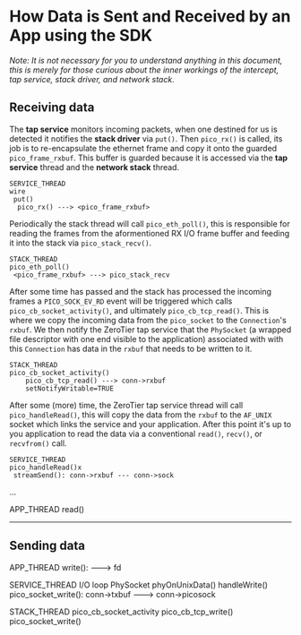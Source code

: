 How Data is Sent and Received by an App using the SDK
======

*Note: It is not necessary for you to understand anything in this document, this is merely for those curious about the inner workings of the intercept, tap service, stack driver, and network stack.*

## Receiving data

The **tap service** monitors incoming packets, when one destined for us is detected it notifies the **stack driver** via `put()`. Then `pico_rx()` is called, its job is to re-encapsulate the ethernet frame and copy it onto the guarded `pico_frame_rxbuf`. This buffer is guarded because it is accessed via the **tap service** thread and the **network stack** thread.

```
SERVICE_THREAD
wire
 put()
  pico_rx() ---> <pico_frame_rxbuf>
```

Periodically the stack thread will call `pico_eth_poll()`, this is responsible for reading the frames from the aformentioned RX I/O frame buffer and feeding it into the stack via `pico_stack_recv()`.

```
STACK_THREAD 
pico_eth_poll()
 <pico_frame_rxbuf> ---> pico_stack_recv
```

After some time has passed and the stack has processed the incoming frames a `PICO_SOCK_EV_RD` event will be triggered which calls `pico_cb_socket_activity()`, and ultimately `pico_cb_tcp_read()`. This is where we copy the incoming data from the `pico_socket` to the `Connection`'s `rxbuf`. We then notify the ZeroTier tap service that the `PhySocket` (a wrapped file descriptor with one end visible to the application) associated with with this `Connection` has data in the `rxbuf` that needs to be written to it.  

```  
STACK_THREAD
pico_cb_socket_activity()
    pico_cb_tcp_read() ---> conn->rxbuf
    setNotifyWritable=TRUE
```

After some (more) time, the ZeroTier tap service thread will call `pico_handleRead()`, this will copy the data from the `rxbuf` to the `AF_UNIX` socket which links the service and your application. After this point it's up to you application to read the data via a conventional `read()`, `recv()`, or `recvfrom()` call.

```
SERVICE_THREAD
pico_handleRead()x
 streamSend(): conn->rxbuf --- conn->sock
```

...


APP_THREAD
 read()

***

## Sending data

APP_THREAD
 write(): <DATA> ---> fd

SERVICE_THREAD
 I/O loop PhySocket
  phyOnUnixData()
   handleWrite() 
    pico_socket_write(): conn->txbuf ---> conn->picosock

STACK_THREAD
 pico_cb_socket_activity
  pico_cb_tcp_write()
   pico_socket_write()

